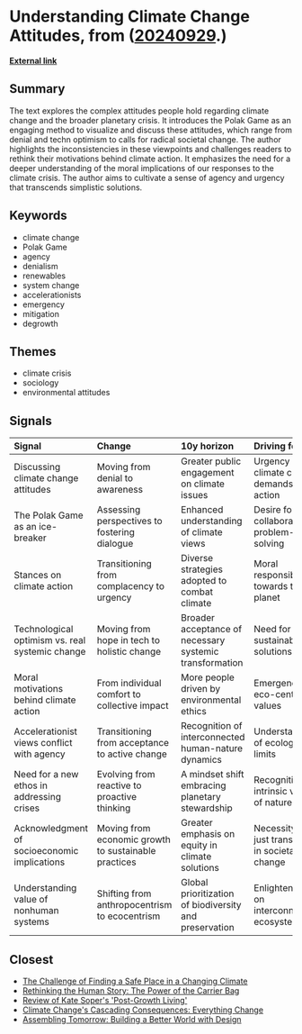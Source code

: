 # __Understanding Climate Change Attitudes__, from ([20240929](https://kghosh.substack.com/p/20240929).)

__[External link](https://kschroeder.substack.com/p/the-sides-of-the-argument)__



## Summary

The text explores the complex attitudes people hold regarding climate change and the broader planetary crisis. It introduces the Polak Game as an engaging method to visualize and discuss these attitudes, which range from denial and techn optimism to calls for radical societal change. The author highlights the inconsistencies in these viewpoints and challenges readers to rethink their motivations behind climate action. It emphasizes the need for a deeper understanding of the moral implications of our responses to the climate crisis. The author aims to cultivate a sense of agency and urgency that transcends simplistic solutions.

## Keywords

* climate change
* Polak Game
* agency
* denialism
* renewables
* system change
* accelerationists
* emergency
* mitigation
* degrowth

## Themes

* climate crisis
* sociology
* environmental attitudes

## Signals

| Signal                                          | Change                                               | 10y horizon                                             | Driving force                                    |
|:------------------------------------------------|:-----------------------------------------------------|:--------------------------------------------------------|:-------------------------------------------------|
| Discussing climate change attitudes             | Moving from denial to awareness                      | Greater public engagement on climate issues             | Urgency of climate crisis demands action         |
| The Polak Game as an ice-breaker                | Assessing perspectives to fostering dialogue         | Enhanced understanding of climate views                 | Desire for collaborative problem-solving         |
| Stances on climate action                       | Transitioning from complacency to urgency            | Diverse strategies adopted to combat climate            | Moral responsibility towards the planet          |
| Technological optimism vs. real systemic change | Moving from hope in tech to holistic change          | Broader acceptance of necessary systemic transformation | Need for sustainable solutions                   |
| Moral motivations behind climate action         | From individual comfort to collective impact         | More people driven by environmental ethics              | Emergence of eco-centric values                  |
| Accelerationist views conflict with agency      | Transitioning from acceptance to active change       | Recognition of interconnected human-nature dynamics     | Understanding of ecological limits               |
| Need for a new ethos in addressing crises       | Evolving from reactive to proactive thinking         | A mindset shift embracing planetary stewardship         | Recognition of intrinsic value of nature         |
| Acknowledgment of socioeconomic implications    | Moving from economic growth to sustainable practices | Greater emphasis on equity in climate solutions         | Necessity for just transition in societal change |
| Understanding value of nonhuman systems         | Shifting from anthropocentrism to ecocentrism        | Global prioritization of biodiversity and preservation  | Enlightenment on interconnected ecosystems       |

## Closest

* [The Challenge of Finding a Safe Place in a Changing Climate](efa36dc9bd5ddc890866d4ab1e68e71f)
* [Rethinking the Human Story: The Power of the Carrier Bag](9583276a9aeb9f9a0bf87400700799bc)
* [Review of Kate Soper's 'Post-Growth Living'](71cbf82b85b58a6675d05308f8e1759e)
* [Climate Change's Cascading Consequences: Everything Change](7f30f2f7549b14f00211791717a8a342)
* [Assembling Tomorrow: Building a Better World with Design](6ce4d4d1c40fef14044ea70a600c66d4)